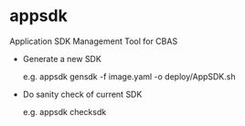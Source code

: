 appsdk
======

Application SDK Management Tool for CBAS

* Generate a new SDK

  e.g.
  appsdk gensdk -f image.yaml -o deploy/AppSDK.sh

* Do sanity check of current SDK

  e.g.
  appsdk checksdk


